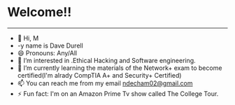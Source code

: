 # Welcome!!
-------------------------------------------
- 👋 Hi, M
- -y name is Dave Durell
- 😄 Pronouns: Any/All
- 👀 I’m interested in .Ethical Hacking and Software engineering. 
- 🌱 I’m currently learning the materials of the Network+ exam to become certified(I'm alrady CompTIA A+ and Security+ Certified)
- 📫 You can reach me from my email ndecham02@gmail.com
- ⚡ Fun fact: I'm on an Amazon Prime Tv show called The College Tour.

<!---
Durell-gotpwned/Durell-gotpwned is a ✨ special ✨ repository because its `README.md` (this file) appears on your GitHub profile.
You can click the Preview link to take a look at your changes.
--->
